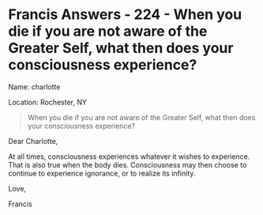 # Francis Answers - 224 - When you die if you are not aware of the Greater Self, what then does your consciousness experience?

Name: charlotte

Location: Rochester, NY

>When you die if you are not aware of the Greater Self, what then does your consciousness experience?

Dear Charlotte,

At all times, consciousness experiences whatever it wishes to experience. That is also true when the body dies. Consciousness may then choose to continue to experience ignorance, or to realize its infinity.

Love,

Francis

